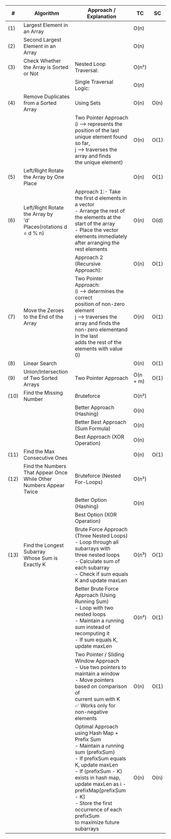 | **#** | **Algorithm**                                                     | **Approach / Explanation**                                                                                                                                                                                                                                                                                              | TC       | **SC** |
| ----------- | ----------------------------------------------------------------------- | ----------------------------------------------------------------------------------------------------------------------------------------------------------------------------------------------------------------------------------------------------------------------------------------------------------------------------- | -------- | ------------ |
| (1)         | Largest Element in an Array                                             |                                                                                                                                                                                                                                                                                                                               | O(n)     |              |
| (2)         | Second Largest Element in an Array                                      |                                                                                                                                                                                                                                                                                                                               | O(n)     |              |
| (3)         | Check Whether the Array is Sorted or Not                                | Nested Loop Traversal:                                                                                                                                                                                                                                                                                                        | O(n²)   |              |
|             |                                                                         | Single Traversal Logic:                                                                                                                                                                                                                                                                                                       | O(n)     |              |
| (4)         | Remove Duplicates from a Sorted Array                                   | Using Sets                                                                                                                                                                                                                                                                                                                    | O(n)     | O(n)         |
|             |                                                                         | Two Pointer Approach<br />(i --> represents the position of the last <br />unique element found so far, <br />j --> traverses the array and finds <br />the unique element)                                                                                                                                                   | O(n)     | O(1)         |
| (5)         | Left/Right Rotate the Array by One Place                                |                                                                                                                                                                                                                                                                                                                               | O(n)     | O(1)         |
| (6)         | Left/Right Rotate the Array by<br />'d' Places(rotations d = d % n)     | Approach 1:- Take the first d elements in a vector<br />- Arrange the rest of the elements at the <br />start of the array<br />- Place the vector elements immediately <br />after arranging the rest elements                                                                                                               | O(n)     | O(d)         |
|             |                                                                         | Approach 2 (Recursive Approach):                                                                                                                                                                                                                                                                                              | O(n)     | O(1)         |
| (7)         | Move the Zeroes to the End of the Array                                 | Two Pointer Approach:<br />(i --> determines the correct <br />position of non-zero element<br />j --> traverses the array and finds the <br />non-zero elementand in the last <br />adds the rest of the elements with value 0)                                                                                              | O(n)     | O(1)         |
| (8)         | Linear Search                                                           |                                                                                                                                                                                                                                                                                                                               | O(n)     | O(1)         |
| (9)         | Union/Intersection of Two Sorted Arrays                                 | Two Pointer Approach                                                                                                                                                                                                                                                                                                          | O(n + m) | O(1)         |
| (10)        | Find the Missing Number                                                 | Bruteforce                                                                                                                                                                                                                                                                                                                    | O(n²)   |              |
|             |                                                                         | Better Approach (Hashing)                                                                                                                                                                                                                                                                                                     | O(n)     |              |
|             |                                                                         | Better Best Approach (Sum Formula)                                                                                                                                                                                                                                                                                            | O(n)     |              |
|             |                                                                         | Best Approach (XOR Operation)                                                                                                                                                                                                                                                                                                 | O(n)     |              |
| (11)        | Find the Max Consecutive Ones                                           |                                                                                                                                                                                                                                                                                                                               | O(n)     | O(1)         |
| (12)        | Find the Numbers That Appear Once<br />While Other Numbers Appear Twice | Bruteforce (Nested For-Loops)                                                                                                                                                                                                                                                                                                 | O(n²)   |              |
|             |                                                                         | Better Option (Hashing)                                                                                                                                                                                                                                                                                                       | O(n)     |              |
|             |                                                                         | Best Option (XOR Operation)                                                                                                                                                                                                                                                                                                   |          |              |
| (13)        | Find the Longest Subarray<br />Whose Sum is Exactly K                   | Brute Force Approach (Three Nested Loops)<br />- Loop through all subarrays with <br />three nested loops <br />- Calculate sum of each subarray <br />- Check if sum equals K and update maxLen                                                                                                                              | O(n³)   | O(1)         |
|             |                                                                         | Better Brute Force Approach (Using Running Sum)<br />- Loop with two nested loops <br />- Maintain a running sum instead of recomputing it <br />- If sum equals K, update maxLen                                                                                                                                             | O(n²)   | O(1)         |
|             |                                                                         | Two Pointer / Sliding Window Approach<br />- Use two pointers to maintain a window <br />- Move pointers based on comparison of <br />current sum with K <br />✅ Works only for non-negative elements                                                                                                                        | O(n)     | O(1)         |
|             |                                                                         | Optimal Approach using Hash Map + Prefix Sum<br />- Maintain a running sum (prefixSum)<br />- If prefixSum equals K, update maxLen <br />- If (prefixSum - K) exists in hash map, <br />update maxLen as i - prefixMap\[prefixSum - K]<br />- Store the first occurrence of each prefixSum <br />to maximize future subarrays | O(n)     | O(n)         |
